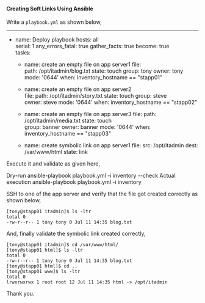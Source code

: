 #### Creating Soft Links Using Ansible

Write a `playbook.yml` as shown below,

---
- name: Deploy playbook
  hosts: all  
  serial: 1
  any_errors_fatal: true
  gather_facts: true
  become: true  
  tasks:
    - name: create an empty file on app server1
      file:        
        path: /opt/itadmin/blog.txt
        state: touch
        group: tony
        owner: tony        
        mode: '0644'
      when: inventory_hostname == "stapp01"

    - name: create an empty file on app server2      
      file:
        path: /opt/itadmin/story.txt
        state: touch
        group: steve        
        owner: steve
        mode: '0644'
      when: inventory_hostname == "stapp02"

    - name: create an empty file on app server3
      file:
        path: /opt/itadmin/media.txt
        state: touch        
        group: banner
        owner: banner
        mode: '0644'
      when: inventory_hostname == "stapp03"

    - name: create symbolic link on app server1
      file:
        src: /opt/itadmin
        dest: /var/www/html
        state: link

Execute it and validate as given here,

Dry-run 
    ansible-playbook playbook.yml -i inventory --check
Actual execution
    ansible-playbook playbook.yml -i inventory

SSH to one of the app server and verify that the file got created correctly as shown below,

    [tony@stapp01 itadmin]$ ls -ltr
    total 0
    -rw-r--r-- 1 tony tony 0 Jul 11 14:35 blog.txt

And, finally validate the symbolic link created correctly,

    [tony@stapp01 itadmin]$ cd /var/www/html/
    [tony@stapp01 html]$ ls -ltr
    total 0
    -rw-r--r-- 1 tony tony 0 Jul 11 14:35 blog.txt
    [tony@stapp01 html]$ cd ..
    [tony@stapp01 www]$ ls -ltr
    total 0
    lrwxrwxrwx 1 root root 12 Jul 11 14:35 html -> /opt/itadmin

Thank you.
